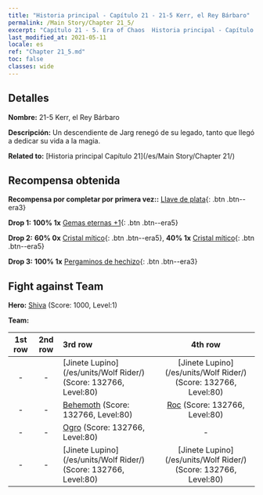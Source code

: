 ```yaml
---
title: "Historia principal - Capítulo 21 - 21-5 Kerr, el Rey Bárbaro"
permalink: /Main Story/Chapter 21_5/
excerpt: "Capítulo 21 - 5. Era of Chaos  Historia principal - Capítulo 21_5. 21-5 Kerr, el Rey Bárbaro"
last_modified_at: 2021-05-11
locale: es
ref: "Chapter 21_5.md"
toc: false
classes: wide
---
```


## Detalles

 **Nombre:** 21-5 Kerr, el Rey Bárbaro

 **Descripción:** Un descendiente de Jarg renegó de su legado, tanto que llegó a dedicar su vida a la magia.

 **Related to:** [Historia principal Capítulo 21](/es/Main Story/Chapter 21/)

## Recompensa obtenida

 **Recompensa por completar por primera vez::** [Llave de plata](/ItemsES/con_693/){: .btn .btn--era3}

 **Drop 1:** **100% 1x** [Gemas eternas +1](/ItemsES/mat_72/){: .btn .btn--era5}

 **Drop 2:** **60% 0x** [Cristal mítico](/ItemsES/mat_66/){: .btn .btn--era5}, **40% 1x** [Cristal mítico](/ItemsES/mat_66/){: .btn .btn--era5}

 **Drop 3:** **100% 1x** [Pergaminos de hechizo](/ItemsES/con_694/){: .btn .btn--era3}


## Fight against Team
 **Hero:** [Shiva](/es/heroes/Shiva/) (Score: 1000, Level:1)

 **Team:**


  | 1st row | 2nd row | 3rd row | 4th row |
  |:----:|:----:|:----|:----:|
  | - | - | [Jinete Lupino](/es/units/Wolf Rider/) (Score: 132766, Level:80)  | [Jinete Lupino](/es/units/Wolf Rider/) (Score: 132766, Level:80)  |
  | - | - | [Behemoth](/es/units/Behemoth/) (Score: 132766, Level:80)  | [Roc](/es/units/Roc/) (Score: 132766, Level:80)  |
  | - | - | [Ogro](/es/units/Ogre/) (Score: 132766, Level:80)  | - |
  | - | - | [Jinete Lupino](/es/units/Wolf Rider/) (Score: 132766, Level:80)  | [Jinete Lupino](/es/units/Wolf Rider/) (Score: 132766, Level:80)  |


